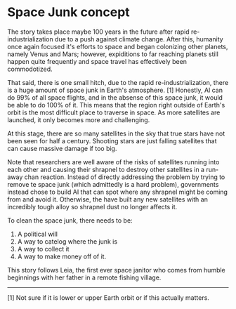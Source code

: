 # Space Junk concept

The story takes place maybe 100 years in the future after rapid re-industrialization due to a push against climate change.
After this, humanity once again focused it's efforts to space and began colonizing other planets, namely Venus and Mars; however, expiditions to far reaching planets still happen quite frequently and space travel has effectively been commodotized.

That said, there is one small hitch, due to the rapid re-industrialization, there is a huge amount of space junk in Earth's atmosphere. [1]
Honestly, AI can do 99% of all space flights, and in the absense of this space junk, it would be able to do 100% of it.
This means that the region right outside of Earth's orbit is the most difficult place to traverse in space.
As more satellites are launched, it only becomes more and challenging.

At this stage, there are so many satellites in the sky that true stars have not been seen for half a century.
Shooting stars are just falling satellites that can cause massive damage if too big.

Note that researchers are well aware of the risks of satellites running into each other and causing their shrapnel to destroy other satellites in a run-away chan reaction.
Instead of directly addressing the problem by trying to remove te space junk (which admittedly is a hard problem), governments instead chose to build AI that can spot where any shrapnel might be coming from and avoid it.
Otherwise, the have built any new satellites with an incredibly tough alloy so shrapnel dust no longer affects it.

To clean the space junk, there needs to be:
1. A political will
2. A way to catelog where the junk is
3. A way to collect it
4. A way to make money off of it.

This story follows Leia, the first ever space janitor who comes from humble beginnings with her father in a remote fishing village.

---
[1] Not sure if it is lower or upper Earth orbit or if this actually matters.
